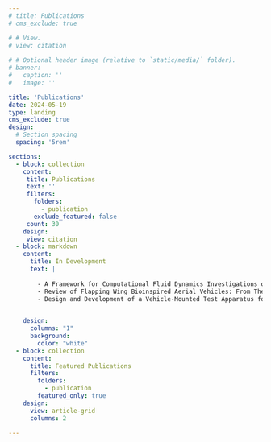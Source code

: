 ```yaml
---
# title: Publications
# cms_exclude: true

# # View.
# view: citation
      
# # Optional header image (relative to `static/media/` folder).
# banner:
#   caption: ''
#   image: ''

title: 'Publications'
date: 2024-05-19
type: landing
cms_exclude: true
design:
  # Section spacing
  spacing: '5rem'

sections:
  - block: collection
    content:
     title: Publications
     text: ''
     filters:
       folders:
         - publication
       exclude_featured: false
     count: 30
    design:
     view: citation
  - block: markdown
    content:
      title: In Development
      text: |
        
        - A Framework for Computational Fluid Dynamics Investigations of Moving Objects using Ansys Fluent.
        - Review of Flapping Wing Bioinspired Aerial Vehicles: From Theories to Applications.
        - Design and Development of a Vehicle-Mounted Test Apparatus for Investigating the Aerodynamic Performance of UAV Components.

      
    design:
      columns: "1"
      background:
        color: "white"
  - block: collection
    content:
      title: Featured Publications
      filters:
        folders:
          - publication
        featured_only: true
    design:
      view: article-grid
      columns: 2

---
```

